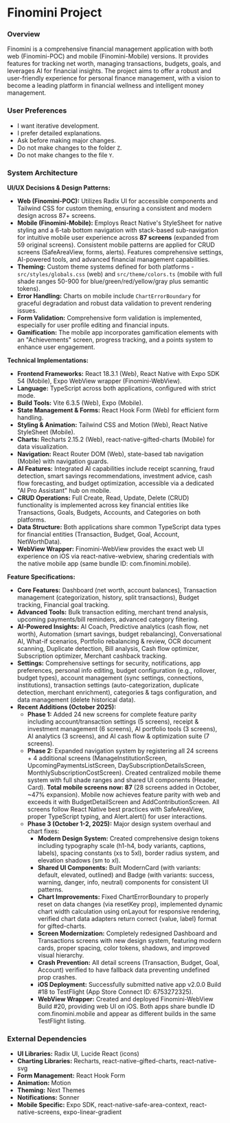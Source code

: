# Finomini Project

### Overview
Finomini is a comprehensive financial management application with both web (Finomini-POC) and mobile (Finomini-Mobile) versions. It provides features for tracking net worth, managing transactions, budgets, goals, and leverages AI for financial insights. The project aims to offer a robust and user-friendly experience for personal finance management, with a vision to become a leading platform in financial wellness and intelligent money management.

### User Preferences
- I want iterative development.
- I prefer detailed explanations.
- Ask before making major changes.
- Do not make changes to the folder `Z`.
- Do not make changes to the file `Y`.

### System Architecture

**UI/UX Decisions & Design Patterns:**
- **Web (Finomini-POC):** Utilizes Radix UI for accessible components and Tailwind CSS for custom theming, ensuring a consistent and modern design across 87+ screens.
- **Mobile (Finomini-Mobile):** Employs React Native's StyleSheet for native styling and a 6-tab bottom navigation with stack-based sub-navigation for intuitive mobile user experience across **87 screens** (expanded from 59 original screens). Consistent mobile patterns are applied for CRUD screens (SafeAreaView, forms, alerts). Features comprehensive settings, AI-powered tools, and advanced financial management capabilities.
- **Theming:** Custom theme systems defined for both platforms - `src/styles/globals.css` (web) and `src/theme/colors.ts` (mobile with full shade ranges 50-900 for blue/green/red/yellow/gray plus semantic tokens).
- **Error Handling:** Charts on mobile include `ChartErrorBoundary` for graceful degradation and robust data validation to prevent rendering issues.
- **Form Validation:** Comprehensive form validation is implemented, especially for user profile editing and financial inputs.
- **Gamification:** The mobile app incorporates gamification elements with an "Achievements" screen, progress tracking, and a points system to enhance user engagement.

**Technical Implementations:**
- **Frontend Frameworks:** React 18.3.1 (Web), React Native with Expo SDK 54 (Mobile), Expo WebView wrapper (Finomini-WebView).
- **Language:** TypeScript across both applications, configured with strict mode.
- **Build Tools:** Vite 6.3.5 (Web), Expo (Mobile).
- **State Management & Forms:** React Hook Form (Web) for efficient form handling.
- **Styling & Animation:** Tailwind CSS and Motion (Web), React Native StyleSheet (Mobile).
- **Charts:** Recharts 2.15.2 (Web), react-native-gifted-charts (Mobile) for data visualization.
- **Navigation:** React Router DOM (Web), state-based tab navigation (Mobile) with navigation guards.
- **AI Features:** Integrated AI capabilities include receipt scanning, fraud detection, smart savings recommendations, investment advice, cash flow forecasting, and budget optimization, accessible via a dedicated "AI Pro Assistant" hub on mobile.
- **CRUD Operations:** Full Create, Read, Update, Delete (CRUD) functionality is implemented across key financial entities like Transactions, Goals, Budgets, Accounts, and Categories on both platforms.
- **Data Structure:** Both applications share common TypeScript data types for financial entities (Transaction, Budget, Goal, Account, NetWorthData).
- **WebView Wrapper:** Finomini-WebView provides the exact web UI experience on iOS via react-native-webview, sharing credentials with the native mobile app (same bundle ID: com.finomini.mobile).

**Feature Specifications:**
- **Core Features:** Dashboard (net worth, account balances), Transaction management (categorization, history, split transactions), Budget tracking, Financial goal tracking.
- **Advanced Tools:** Bulk transaction editing, merchant trend analysis, upcoming payments/bill reminders, advanced category filtering.
- **AI-Powered Insights:** AI Coach, Predictive analytics (cash flow, net worth), Automation (smart savings, budget rebalancing), Conversational AI, What-if scenarios, Portfolio rebalancing & review, OCR document scanning, Duplicate detection, Bill analysis, Cash flow optimizer, Subscription optimizer, Merchant cashback tracking.
- **Settings:** Comprehensive settings for security, notifications, app preferences, personal info editing, budget configuration (e.g., rollover, budget types), account management (sync settings, connections, institutions), transaction settings (auto-categorization, duplicate detection, merchant enrichment), categories & tags configuration, and data management (delete historical data).
- **Recent Additions (October 2025):** 
  - **Phase 1:** Added 24 new screens for complete feature parity including account/transaction settings (5 screens), receipt & investment management (6 screens), AI portfolio tools (3 screens), AI analytics (3 screens), and AI cash flow & optimization suite (7 screens).
  - **Phase 2:** Expanded navigation system by registering all 24 screens + 4 additional screens (ManageInstitutionScreen, UpcomingPaymentsListScreen, DaySubscriptionDetailsScreen, MonthlySubscriptionCostScreen). Created centralized mobile theme system with full shade ranges and shared UI components (Header, Card). **Total mobile screens now: 87** (28 screens added in October, ~47% expansion). Mobile now achieves feature parity with web and exceeds it with BudgetDetailScreen and AddContributionScreen. All screens follow React Native best practices with SafeAreaView, proper TypeScript typing, and Alert.alert() for user interactions.
  - **Phase 3 (October 1-2, 2025):** Major design system overhaul and chart fixes:
    - **Modern Design System:** Created comprehensive design tokens including typography scale (h1-h4, body variants, captions, labels), spacing constants (xs to 5xl), border radius system, and elevation shadows (sm to xl).
    - **Shared UI Components:** Built ModernCard (with variants: default, elevated, outlined) and Badge (with variants: success, warning, danger, info, neutral) components for consistent UI patterns.
    - **Chart Improvements:** Fixed ChartErrorBoundary to properly reset on data changes (via resetKey prop), implemented dynamic chart width calculation using onLayout for responsive rendering, verified chart data adapters return correct {value, label} format for gifted-charts.
    - **Screen Modernization:** Completely redesigned Dashboard and Transactions screens with new design system, featuring modern cards, proper spacing, color tokens, shadows, and improved visual hierarchy.
    - **Crash Prevention:** All detail screens (Transaction, Budget, Goal, Account) verified to have fallback data preventing undefined prop crashes.
    - **iOS Deployment:** Successfully submitted native app v2.0.0 Build #18 to TestFlight (App Store Connect ID: 6753272325).
    - **WebView Wrapper:** Created and deployed Finomini-WebView Build #20, providing web UI on iOS. Both apps share bundle ID com.finomini.mobile and appear as different builds in the same TestFlight listing.

### External Dependencies
- **UI Libraries:** Radix UI, Lucide React (icons)
- **Charting Libraries:** Recharts, react-native-gifted-charts, react-native-svg
- **Form Management:** React Hook Form
- **Animation:** Motion
- **Theming:** Next Themes
- **Notifications:** Sonner
- **Mobile Specific:** Expo SDK, react-native-safe-area-context, react-native-screens, expo-linear-gradient